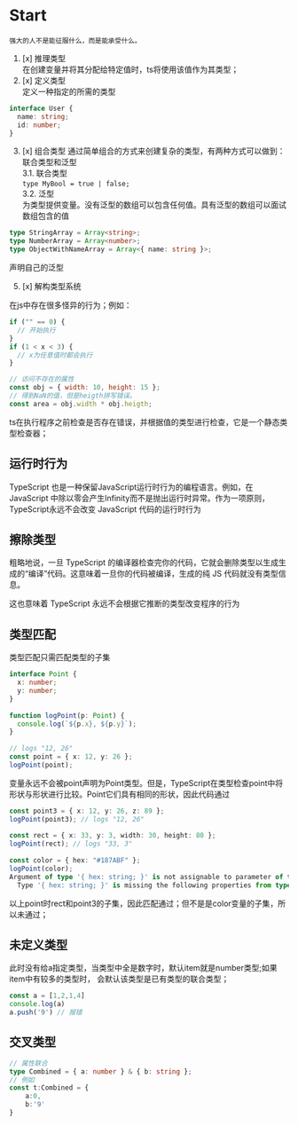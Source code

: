 #  Start
`强大的人不是能征服什么，而是能承受什么。`
1. [x] 推理类型  
在创建变量并将其分配给特定值时，ts将使用该值作为其类型；
2. [x] 定义类型  
定义一种指定的所需的类型
```typescript
interface User {
  name: string;
  id: number;
}
```
3. [x] 组合类型
通过简单组合的方式来创建复杂的类型，有两种方式可以做到：联合类型和泛型  
3.1. 联合类型  
`type MyBool = true | false;`  
3.2. 泛型  
为类型提供变量。没有泛型的数组可以包含任何值。具有泛型的数组可以面试数组包含的值  
```typescript
type StringArray = Array<string>;
type NumberArray = Array<number>;
type ObjectWithNameArray = Array<{ name: string }>;
```
声明自己的泛型  

5. [x] 解构类型系统

在js中存在很多怪异的行为；例如：
`````javascript
if ("" == 0) {
  // 开始执行
}
if (1 < x < 3) {
  // x为任意值时都会执行
}

// 访问不存在的属性
const obj = { width: 10, height: 15 };
// 得到NaN的值，但是heigth拼写错误。
const area = obj.width * obj.heigth;
`````
ts在执行程序之前检查是否存在错误，并根据值的类型进行检查，它是一个静态类型检查器；  

## 运行时行为

TypeScript 也是一种保留JavaScript运行时行为的编程语言。例如，在 JavaScript 中除以零会产生Infinity而不是抛出运行时异常。作为一项原则，TypeScript永远不会改变 JavaScript 代码的运行时行为


## 擦除类型

粗略地说，一旦 TypeScript 的编译器检查完你的代码，它就会删除类型以生成生成的“编译”代码。这意味着一旦你的代码被编译，生成的纯 JS 代码就没有类型信息。

这也意味着 TypeScript 永远不会根据它推断的类型改变程序的行为

## 类型匹配
类型匹配只需匹配类型的子集
```typescript
interface Point {
  x: number;
  y: number;
}
 
function logPoint(p: Point) {
  console.log(`${p.x}, ${p.y}`);
}
 
// logs "12, 26"
const point = { x: 12, y: 26 };
logPoint(point);
```
变量永远不会被point声明为Point类型。但是，TypeScript在类型检查point中将形状与形状进行比较。Point它们具有相同的形状，因此代码通过
```typescript
const point3 = { x: 12, y: 26, z: 89 };
logPoint(point3); // logs "12, 26"
 
const rect = { x: 33, y: 3, width: 30, height: 80 };
logPoint(rect); // logs "33, 3"
 
const color = { hex: "#187ABF" };
logPoint(color);
Argument of type '{ hex: string; }' is not assignable to parameter of type 'Point'.
  Type '{ hex: string; }' is missing the following properties from type 'Point': x, y
```
以上point时rect和point3的子集，因此匹配通过；但不是是color变量的子集，所以未通过；


## 未定义类型
此时没有给a指定类型，当类型中全是数字时，默认item就是number类型;如果item中有较多的类型时，
会默认该类型是已有类型的联合类型；
```typescript
const a = [1,2,1,4]
console.log(a)
a.push('9') // 报错
```
## 交叉类型
```typescript
// 属性联合
type Combined = { a: number } & { b: string };
// 例如
const t:Combined = {
    a:0,
    b:'9'
}

```